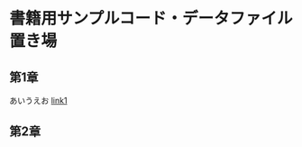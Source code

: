 # 書籍用サンプルコード・データファイル置き場

## 第1章
あいうえお
[link1](https://sites.google.com/view/quantitative-ecology-lab)
## 第2章
